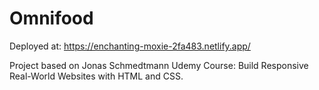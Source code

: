 # Omnifood

Deployed at: https://enchanting-moxie-2fa483.netlify.app/

Project based on Jonas Schmedtmann Udemy Course: Build Responsive Real-World Websites with HTML and CSS.
